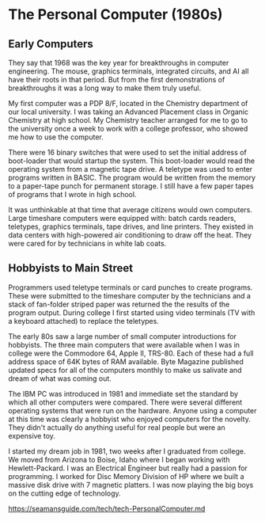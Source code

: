 # The Personal Computer (1980s)

## Early Computers

They say that 1968 was the key year for breakthroughs in computer engineering. The mouse, graphics terminals, integrated circuits, and AI all have their roots in that period. But from the first demonstrations of breakthroughs it was a long way to make them truly useful.

My first computer was a PDP 8/F, located in the Chemistry department of our local university. I was taking an Advanced Placement class in Organic Chemistry at high school. My Chemistry teacher arranged for me to go to the university once a week to work with a college professor, who showed me how to use the computer.

There were 16 binary switches that were used to set the initial address of boot-loader that would startup the system. This boot-loader would read the operating system from a magnetic tape drive. A teletype was used to enter programs written in BASIC. The program would be written from the memory to a paper-tape punch for permanent storage. I still have a few paper tapes of programs that I wrote in high school.

It was unthinkable at that time that average citizens would own computers. Large timeshare computers were equipped with: batch cards readers, teletypes, graphics terminals, tape drives, and line printers. They existed in data centers with high-powered air conditioning to draw off the heat. They were cared for by technicians in white lab coats.


## Hobbyists to Main Street

Programmers used teletype terminals or card punches to create programs. These were submitted to the timeshare computer by the technicians and a stack of fan-folder striped paper was returned the the results of the program output. During college I first started using video terminals (TV with a keyboard attached) to replace the teletypes.

The early 80s saw a large number of small computer introductions for hobbyists. The three main computers that were available when I was in college were the Commodore 64, Apple II, TRS-80. Each of these had a full address space of 64K bytes of RAM available. Byte Magazine published updated specs for all of the computers monthly to make us salivate and dream of what was coming out.

The IBM PC was introduced in 1981 and immediate set the standard by which all other computers were compared. There were several different operating systems that were run on the hardware. Anyone using a computer at this time was clearly a hobbyist who enjoyed computers for the novelty. They didn't actually do anything useful for real people but were an expensive toy.

I started my dream job in 1981, two weeks after I graduated from college. We moved from Arizona to Boise, Idaho where I began working with Hewlett-Packard. I was an Electrical Engineer but really had a passion for programming. I worked for Disc Memory Division of HP where we built a massive disk drive with 7 magnetic platters. I was now playing the big boys on the cutting edge of technology.


https://seamansguide.com/tech/tech-PersonalComputer.md

